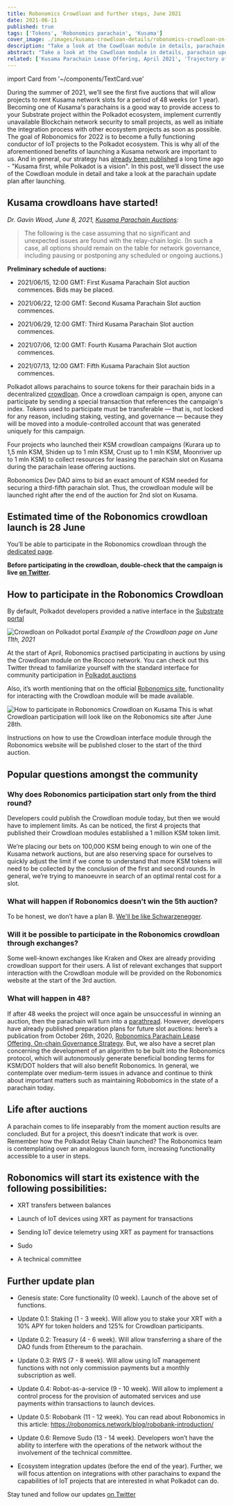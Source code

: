 ```yaml
---
title: Robonomics Crowdloan and further steps, June 2021
date: 2021-06-11
published: true
tags: ['Tokens', 'Robonomics parachain', 'Kusama']
cover_image: ./images/kusama-crowdloan-details/robonomics-crowdloan-on-kusama.jpg
description: "Take a look at the Cowdloan module in details, parachain update plan after launching, and FAQ regarding auction"
abstract: "Take a look at the Cowdloan module in details, parachain update plan after launching and FAQ regarding auction"
related: ['Kusama Parachain Lease Offering, April 2021', 'Trajectory of Robonomics Development 2021, Part 1', 'Robobank. Accept any Polkadot token in automation services', 'The ultimate guide to Robonomics, RWS and Robonomics parachain on Polkadot']
---
```

import Card from '~/components/TextCard.vue'

During the summer of 2021, we’ll see the first five auctions that will allow projects to rent Kusama network slots for a period of 48 weeks (or 1 year). Becoming one of Kusama's parachains is a good way to provide access to your Substrate project within the Polkadot ecosystem, implement currently unavailable Blockchain network security to small projects, as well as initiate the integration process with other ecosystem projects as soon as possible. The goal of Robonomics for 2022 is to become a fully functioning conductor of IoT projects to the Polkadot ecosystem. This is why all of the aforementioned benefits of launching a Kusama network are important to us. And in general, our strategy has [already been published](/blog/robonomics-parachain-lease-offering/) a long time ago - "Kusama first, while Polkadot is a vision". In this post, we’ll dissect the use of the Cowdloan module in detail and take a look at the parachain update plan after launching. 

## Kusama crowdloans have started!

*Dr. Gavin Wood, June 8, 2021, [Kusama Parachain Auctions](https://polkadot.network/kusama-parachain-auctions/):*

> The following is the case assuming that no significant and unexpected issues are found with the relay-chain logic. (In such a case, all options should remain on the table for network governance, including pausing or postponing any scheduled or ongoing auctions.)

**Preliminary schedule of auctions:**

- 2021/06/15, 12:00 GMT: First Kusama Parachain Slot auction commences. Bids may be placed.

- 2021/06/22, 12:00 GMT: Second Kusama Parachain Slot auction commences.

- 2021/06/29, 12:00 GMT: Third Kusama Parachain Slot auction commences.

- 2021/07/06, 12:00 GMT: Fourth Kusama Parachain Slot auction commences.

- 2021/07/13, 12:00 GMT: Fifth Kusama Parachain Slot auction commences.

Polkadot allows parachains to source tokens for their parachain bids in a decentralized [crowdloan](https://wiki.polkadot.network/docs/en/learn-crowdloans). Once a crowdloan campaign is open, anyone can participate by sending a special transaction that references the campaign's index. Tokens used to participate must be transferable — that is, not locked for any reason, including staking, vesting, and governance — because they will be moved into a module-controlled account that was generated uniquely for this campaign.

Four projects who launched their KSM crowdloan campaigns (Kurara up to 1,5 mln KSM, Shiden up to 1 mln KSM, Crust up to 1 mln KSM, Moonriver up to 1 mln KSM)  to collect resources for leasing the parachain slot on Kusama during the parachain lease offering auctions. 

Robonomics Dev DAO aims to bid an exact amount of KSM needed for securing a third-fifth parachain slot. Thus, the crowdloan module will be launched right after the end of the auction for 2nd slot on Kusama.

## Estimated time of the Robonomics crowdloan launch is 28 June

You’ll be able to participate in the Robonomics crowdloan through the [dedicated page](/kusama-slot).

**Before participating in the crowdloan, double-check that the campaign is live [on Twitter](https://twitter.com/AIRA_Robonomics).**

## How to participate in the Robonomics Crowdloan 

By default, Polkadot developers provided a native interface in the [Substrate portal](https://polkadot.js.org/apps/#/parachains/crowdloan)

![Crowdloan on Polkadot portal](./images/kusama-crowdloan-details/crowdloan-on-polkadot-portal.png)
*Example of the Crowdloan page on June 11th, 2021*

At the start of April, Robonomics practised participating in auctions by using the Crowdloan module on the Rococo network. You can check out this Twitter thread to familiarize yourself with the standard interface for community participation in [Polkadot auctions](https://twitter.com/AIRA_Robonomics/status/1377653645827833860)

Also, it’s worth mentioning that on the official [Robonomics site](/kusama-slot), functionality for interacting with the Crowdloan module will be made available.

![How to participate in Robonomics Crowdloan on Kusama](./images/kusama-crowdloan-details/crowdloan2.gif)
This is what Crowdloan participation will look like on the Robonomics site after June 28th. 

Instructions on how to use the Crowdloan interface module through the Robonomics website will be published closer to the start of the third auction. 

## Popular questions amongst the community

<Card :back="'transparent'">

### Why does Robonomics participation start only from the third round?

Developers could publish the Crowdloan module today, but then we would have to implement limits. As can be noticed, the first 4 projects that published their Crowdloan modules established a 1 million KSM token limit. 

We’re placing our bets on 100,000 KSM being enough to win one of the Kusama network auctions, but are also reserving space for ourselves to quickly adjust the limit if we come to understand that more KSM tokens will need to be collected by the conclusion of the first and second rounds. In general, we’re trying to manoeuvre in search of an optimal rental cost for a slot.

</Card>

<Card :back="'transparent'">

### What will happen if Robonomics doesn’t win the 5th auction? 

To be honest, we don’t have a plan B. [We'll be like Schwarzenegger](https://youtu.be/Ri-M_Vo3w5A).

</Card>

<Card :back="'transparent'">

### Will it be possible to participate in the Robonomics crowdloan through exchanges? 

Some well-known exchanges like Kraken and Okex are already providing crowdloan support for their users. A list of relevant exchanges that support interaction with the Crowdloan module will be provided on the Robonomics website at the start of the 3rd auction.

</Card>

<Card :back="'transparent'">

### What will happen in 48?

If after 48 weeks the project will once again be unsuccessful in winning an auction, then the parachain will turn into a [parathread](https://wiki.polkadot.network/docs/en/learn-parathreads#docsNav). However, developers have already published preparation plans for future slot auctions: here’s a publication from October 26th, 2020, [Robonomics Parachain Lease Offering, On-chain Governance Strategy](/blog/robonomics-parachain-lease-offering/). But, we also have a secret plan concerning the development of an algorithm to be built into the Robonomics protocol, which will autonomously generate beneficial bonding terms for KSM/DOT holders that will also benefit Robonomics. In general, we contemplate over medium-term issues in advance and continue to think about important matters such as maintaining Robobomics in the state of a parachain today.

</Card>

## Life after auctions

A parachain comes to life inseparably from the moment auction results are concluded. But for a project, this doesn’t indicate that work is over. Remember how the Polkadot Relay Chain launched? The Robonomics team is contemplating over an analogous launch form, increasing functionality accessible to a user in steps. 

## Robonomics will start its existence with the following possibilities: 

- XRT transfers between balances

- Launch of IoT devices using XRT as payment for transactions 

- Sending IoT device telemetry using XRT as payment for transactions 

- Sudo

- A technical committee

## Further update plan

- Genesis state: Core functionality (0 week). Launch of the above set of functions.

- Update 0.1: Staking (1 - 3 week). Will allow you to stake your XRT with a 10% APY for token holders and 125% for Crowdloan participants. 

- Update 0.2: Treasury (4 - 6 week). Will allow transferring a share of the DAO funds from Ethereum to the parachain. 

- Update 0.3: RWS (7 - 8 week). Will allow using IoT management functions with not only commission payments but a monthly subscription as well. 

- Update 0.4: Robot-as-a-service (9 - 10 week). Will allow to implement a control process for the provision of automated services and use payments within transactions to launch devices. 

- Update 0.5: Robobank (11 - 12 week). You can read about Robonomics in this article:
https://robonomics.network/blog/robobank-introduction/ 

- Update 0.6: Remove Sudo (13 - 14 week). Developers won’t have the ability to interfere with the operations of the network without the involvement of the technical committee. 

- Ecosystem integration updates (before the end of the year). Further, we will focus attention on integrations with other parachains to expand the capabilities of IoT projects that are interested in what Polkadot can do. 

Stay tuned and follow our updates [on Twitter](https://twitter.com/AIRA_Robonomics)